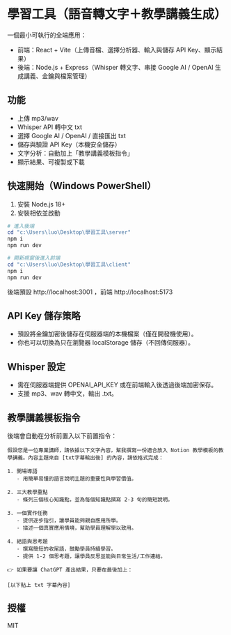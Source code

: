 # 學習工具（語音轉文字＋教學講義生成）

一個最小可執行的全端應用：
- 前端：React + Vite（上傳音檔、選擇分析器、輸入與儲存 API Key、顯示結果）
- 後端：Node.js + Express（Whisper 轉文字、串接 Google AI / OpenAI 生成講義、金鑰與檔案管理）

## 功能
- 上傳 mp3/wav
- Whisper API 轉中文 txt
- 選擇 Google AI / OpenAI / 直接匯出 txt
- 儲存與驗證 API Key（本機安全儲存）
- 文字分析：自動加上「教學講義模板指令」
- 顯示結果、可複製或下載

## 快速開始（Windows PowerShell）

1. 安裝 Node.js 18+
2. 安裝相依並啟動

```powershell
# 進入後端
cd "c:\Users\luo\Desktop\學習工具\server"
npm i
npm run dev

# 開新視窗後進入前端
cd "c:\Users\luo\Desktop\學習工具\client"
npm i
npm run dev
```

後端預設 http://localhost:3001 ，前端 http://localhost:5173

## API Key 儲存策略
- 預設將金鑰加密後儲存在伺服器端的本機檔案（僅在開發機使用）。
- 你也可以切換為只在瀏覽器 localStorage 儲存（不回傳伺服器）。

## Whisper 設定
- 需在伺服器端提供 OPENAI_API_KEY 或在前端輸入後透過後端加密保存。
- 支援 mp3、wav 轉中文，輸出 .txt。

## 教學講義模板指令
後端會自動在分析前置入以下前置指令：

```
假設您是一位專業講師，請依據以下文字內容，幫我撰寫一份適合放入 Notion 教學模板的教學講義。內容主題來自 [txt字幕輸出後] 的內容，請依格式完成：

1. 開場導語
   - 用簡單易懂的語言說明主題的重要性與學習價值。

2. 三大教學重點
   - 條列三個核心知識點，並為每個知識點撰寫 2-3 句的簡短說明。

3. 一個實作任務
   - 提供逐步指引，讓學員能夠親自應用所學。
   - 描述一個真實應用情境，幫助學員理解學以致用。

4. 結語與思考題
   - 撰寫簡短的收尾語，鼓勵學員持續學習。
   - 提供 1-2 個思考題，讓學員反思並能與日常生活/工作連結。

👉 如果要讓 ChatGPT 產出結果，只要在最後加上：

[以下貼上 txt 字幕內容]
```

## 授權
MIT

